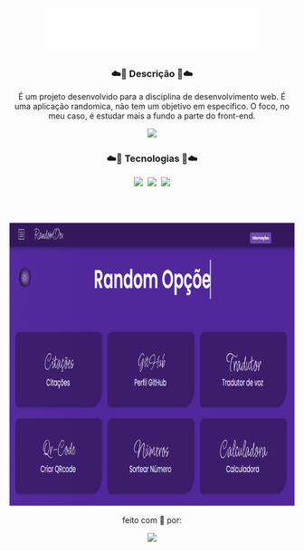 <div align="center">
  <img height="80" src="https://github.com/MariaE-duarda/DevRdm/blob/main/public/img/RandomDev.png?raw=true">
</div>

<div align = "center">
  <h3 align="center">☁️💜 Descrição 💜☁️</h3>
  <p>É um projeto desenvolvido para a disciplina de desenvolvimento web. É uma aplicação randomica, não tem um objetivo em específico. O foco, no meu caso, é estudar mais a fundo a parte do front-end.</p>
</div> 

<div align="center">
 <a href="https://random-dev.vercel.app/"><img height="60" src="https://user-images.githubusercontent.com/92947069/162238723-d9323276-f218-4416-a91a-f7808204279d.png" /></a>
</div>

<h3 align="center">☁️💜 Tecnologias 💜☁️</h3>
<div align="center">
  <img height="59" src="https://cdn.jsdelivr.net/gh/devicons/devicon/icons/html5/html5-original.svg" />&nbsp
  <img height="59" src="https://cdn.jsdelivr.net/gh/devicons/devicon/icons/css3/css3-original.svg" />&nbsp
  <img height="60" src="https://cdn.jsdelivr.net/gh/devicons/devicon/icons/javascript/javascript-original.svg" />          
</div>

<br><br>

<div align="center">
  <img height="500" src="https://github.com/MariaE-duarda/DevRdm/blob/main/public/img/randomDevScreen.png?raw=true" />
</div>

<p align="center">feito com 💖 por:</p>

<div align="center">
<img height="70" src="https://avatars.githubusercontent.com/u/95583989?v=4" />
</div>
